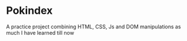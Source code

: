 # Pokindex

A practice project combining HTML, CSS, Js and DOM manipulations as much I have learned till now
